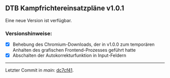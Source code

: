 ﻿## DTB Kampfrichtereinsatzpläne v1.0.1

Eine neue Version ist verfügbar.

### Versionshinweise:

- [x] Behebung des Chromium-Downloads, der in v1.0.0 zum temporären Anhalten des grafischen Frontend-Prozesses geführt hatte
- [x] Abschalten der Autokorrekturfunktion in Input-Feldern

---

Letzter Commit in *main*: [dc7cf41](https://github.com/philippremy/dtb-kampfrichtereinsatzplaene/commit/dc7cf414ba445a310a027d214f364363e9f024c2).
